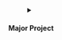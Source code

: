 <details align="center">
<summary><h4 align='center'>Major Project</h4><br></summary>
  <samp>
<p>This is a Major project or we can say a beta project.
To make all in one webpage that have all important pages or sites. To make users feel convenient and
use more features that are provided by us.
This project like a portfolio in which we working in different projects like.</p>
  <p>
  1. A movie app using themoviedb api.
  2. A wallpaper app by using pexels api.
  3. A Weather app that shows accurate weather of your location.
  4. A simple Music Player with the help of Html , CSS & Javascript.This is a beta Project Still not completed yet stay tune with us for more exiting features.
  </p>
  </samp>

<details align="center">
<summary><h4 align='center'>Screenshots</h4><br></summary>
<img src="https://raw.githubusercontent.com/SauRavRwT/major_project/main/images/papersample.gif" width="50%" height="50%"/><img src="https://github.com/SauRavRwT/major_project/blob/main/images/moviezsample.gif" width="50%" height="60%"/>
<img src="https://raw.githubusercontent.com/SauRavRwT/major_project/main/images/project.gif">
</details>
